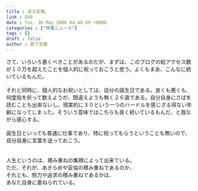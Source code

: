 ```yaml
---
title : 送る言葉。
link : 849
date : Tue, 30 May 2006 04:48:49 +0000
categories : ["時事ニュース"]
tags : []
draft : false
author : 倉下忠憲
---
```


さて、いろいろ書くべきことがあるのだが、まずは、このブログの総アクセス数が１０万を超えたことを個人的に祝っておこうと思う。よくもまあ、こんなに続いているもんだ。<BR><BR>それと同時に、個人的なお祝いとしては、自分の誕生日である。良くも悪くも、何度指を折って数えようが、間違えようも無く２６歳である。自分自身にさばを読むことも出来ないし、現実的に３０という一つのハードルを感じざる得ない年齢になってしまった。そういう意味ではこちらも良く続いているもんだ、と我ながら感心する。<BR><BR>誕生日といっても普通に仕事であり、特に祝ってもらうということも無いので、自分自身に言葉を送っておこう。<BR><BR><BR>人生というのは、積み重ねの集積によって出来ている。<BR>ただ、それが、あきらめや妥協の積み重ねであるのか、<BR>それとも、努力や追求の積み重ねであるかは、<BR>あなた自身に委ねられている。<BR><br><br>
